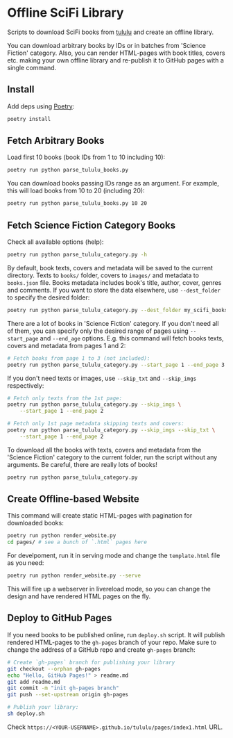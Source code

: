 # Offline SciFi Library
Scripts to download SciFi books from [tululu](https://tululu.org) and create an offline library.

You can download arbitrary books by IDs or in batches from 'Science Fiction' category. Also, you can render HTML-pages with book titles, covers etc. making your own offline library and re-publish it to GitHub pages with a single command.

## Install
Add deps using [Poetry](https://python-poetry.org):

```sh
poetry install
```

## Fetch Arbitrary Books
Load first 10 books (book IDs from 1 to 10 including 10):

```sh
poetry run python parse_tululu_books.py
```

You can download books passing IDs range as an argument. For example, this will load books from 10 to 20 (including 20):

```sh
poetry run python parse_tululu_books.py 10 20
```

## Fetch Science Fiction Category Books
Check all available options (help):

```sh
poetry run python parse_tululu_category.py -h
```

By default, book texts, covers and metadata will be saved to the current directory. Texts to `books/` folder, covers to `images/` and metadata to `books.json` file. Books metadata includes book's title, author, cover, genres and comments. If you want to store the data elsewhere, use `--dest_folder` to specify the desired folder:

```sh
poetry run python parse_tululu_category.py --dest_folder my_scifi_books
```

There are a lot of books in 'Science Fiction' category. If you don't need all of them, you can specify only the desired range of pages using `--start_page` and `--end_age` options. E.g. this command will fetch books texts, covers and metadata from pages 1 and 2:

```sh
# Fetch books from page 1 to 3 (not included):
poetry run python parse_tululu_category.py --start_page 1 --end_page 3
```

If you don't need texts or images, use `--skip_txt` and `--skip_imgs` respectively:

```sh
# Fetch only texts from the 1st page:
poetry run python parse_tululu_category.py --skip_imgs \
    --start_page 1 --end_page 2

# Fetch only 1st page metadata skipping texts and covers:
poetry run python parse_tululu_category.py --skip_imgs --skip_txt \
    --start_page 1 --end_page 2
```

To download all the books with texts, covers and metadata from the 'Science Fiction' category to the current folder, run the script without any arguments. Be careful, there are really lots of books!

```sh
poetry run python parse_tululu_category.py
```

## Create Offline-based Website
This command will create static HTML-pages with pagination for downloaded books:

```sh
poetry run python render_website.py
cd pages/ # see a bunch of `.html` pages here
```

For develpoment, run it in serving mode and change the `template.html` file as you need:

```sh
poetry run python render_website.py --serve
```

This will fire up a webserver in livereload mode, so you can change the design and have rendered HTML pages on the fly.

## Deploy to GitHub Pages
If you need books to be published online, run `deploy.sh` script. It will publish rendered HTML-pages to the `gh-pages` branch of your repo. Make sure to change the address of a GitHub repo and create `gh-pages` branch:

```sh
# Create `gh-pages` branch for publishing your library
git checkout --orphan gh-pages
echo "Hello, GitHub Pages!" > readme.md
git add readme.md
git commit -m "init gh-pages branch"
git push --set-upstream origin gh-pages

# Publish your library:
sh deploy.sh
```

Check `https://<YOUR-USERNAME>.github.io/tululu/pages/index1.html` URL.
